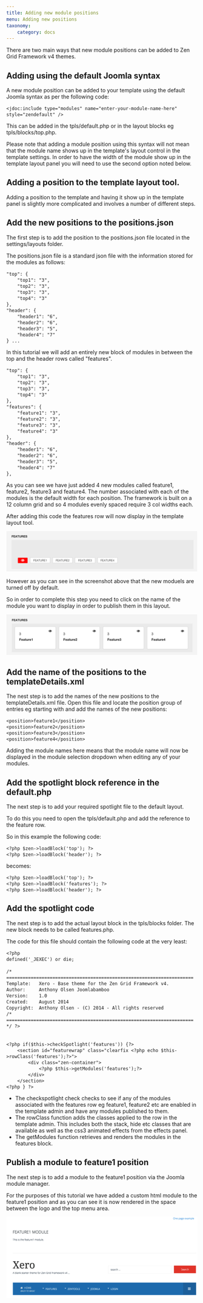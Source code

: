 ```yaml
---
title: Adding new module positions
menu: Adding new positions
taxonomy:
    category: docs
---
```



There are two main ways that new module positions can be added to Zen Grid Framework v4 themes.

## Adding using the default Joomla syntax

A new module position can be added to your template using the default Joomla syntax as per the following code:

	<jdoc:include type="modules" name="enter-your-module-name-here" style="zendefault" />

This can be added in the tpls/default.php or in the layout blocks eg tpls/blocks/top.php.

Please note that adding a module position using this syntax will not mean that the module name shows up in the template's layout control in the template settings. In order to have the width of the module show up in the template layout panel you will need to use the second option noted below.

## Adding a position to the template layout tool.

Adding a position to the template and having it show up in the template panel is slightly more complicated and involves a number of different steps.

## Add the new positions to the positions.json
The first step is to add the position to the positions.json file located in the settings/layouts folder.

The positions.json file is a standard json file with the information stored for the modules as follows:

	"top": {
	    "top1": "3",
	    "top2": "3",
	    "top3": "3",
	    "top4": "3"
	},
	"header": {
	    "header1": "6",
	    "header2": "6",
	    "header3": "5",
	    "header4": "7"
	} ...

In this tutorial we will add an entirely new block of modules in between the top and the header rows called "features".

	"top": {
	    "top1": "3",
	    "top2": "3",
	    "top3": "3",
	    "top4": "3"
	},
	"features": {
	    "feature1": "3",
	    "feature2": "3",
	    "feature3": "3",
	    "feature4": "3"
	},
	"header": {
	    "header1": "6",
	    "header2": "6",
	    "header3": "5",
	    "header4": "7"
	},

As you can see we have just added 4 new modules called feature1, feature2, feature3 and feature4. The number associated with each of the modules is the default width for each position. The framework is built on a 12 column grid and so 4 modules evenly spaced require 3 col widths each.

After adding this code the features row will now display in the template layout tool.

![Adding new positions](/images/adding-position/feature-module-admin-1.png)

However as you can see in the screenshot above that the new moduels are turned off by default.

So in order to complete this step you need to click on the name of the module you want to display in order to publish them in this layout.

![Adding new positions](/images/adding-position/feature-modules-admin.png)




## Add the name of the positions to the templateDetails.xml

The nest step is to add the names of the new positions to the templateDetails.xml file. Open this file and locate the position group of entries eg starting with <position> and add the names of the new positions: 

	<position>feature1</position>
	<position>feature2</position>
	<position>feature3</position>
	<position>feature4</position>

Adding the module names here means that the module name will now be displayed in the module selection dropdown when editing any of your modules.


## Add the spotlight block reference in the default.php
 The next step is to add your required spotlight file to the default layout.

To do this you need to open the tpls/default.php and add the reference to the feature row.

So in this example the following code:

	<?php $zen->loadBlock('top'); ?>
	<?php $zen->loadBlock('header'); ?>

becomes:

	<?php $zen->loadBlock('top'); ?>
	<?php $zen->loadBlock('features'); ?>
	<?php $zen->loadBlock('header'); ?>


## Add the spotlight code

The next step is to add the actual layout block in the tpls/blocks folder. The new block needs to be called features.php.

The code for this file should contain the following code at the very least:

	<?php
	defined('_JEXEC') or die;
	
	/* =====================================================================
	Template:	Xero - Base theme for the Zen Grid Framework v4.
	Author: 	Anthony Olsen Joomlabamboo
	Version: 	1.0
	Created: 	August 2014
	Copyright:	Anthony Olsen - (C) 2014 - All rights reserved
	/* ===================================================================== */ ?>	
	
	
	<?php if($this->checkSpotlight('features')) {?>
		<section id="featurewrap" class="clearfix <?php echo $this->rowClass('features');?>">
			<div class="zen-container">
				<?php $this->getModules('features');?>
			</div>
		</section>
	<?php } ?>

- The checkspotlight check checks to see if any of the modules associated with the features row eg feature1, feature2 etc are enabled in the template admin and have any modules published to them.
- The rowClass function adds the classes applied to the row in the template admin. This includes both the stack, hide etc classes that are available as well as the css3 animated effects from the effects panel.
- The getModules function retrieves and renders the modules in the features block.


## Publish a module to feature1 position 
The next step is to add a module to the feature1 position via the Joomla module manager. 

For the purposes of this tutorial we have added a custom html module to the feature1 position and as you can see it is now rendered in the space between the logo and the top menu area.

![Feature 1 Position](/images/adding-position/feature-module-added.png)
